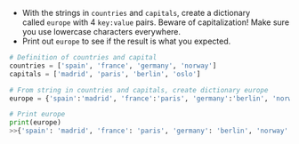 - With the strings in `countries` and `capitals`, create a dictionary called `europe` with 4 `key:value` pairs. Beware of capitalization! Make sure you use lowercase characters everywhere.
- Print out `europe` to see if the result is what you expected.
```Python
# Definition of countries and capital
countries = ['spain', 'france', 'germany', 'norway']
capitals = ['madrid', 'paris', 'berlin', 'oslo']

# From string in countries and capitals, create dictionary europe
europe = {'spain':'madrid', 'france':'paris', 'germany':'berlin', 'norway':'oslo' }

# Print europe
print(europe)
>>{'spain': 'madrid', 'france': 'paris', 'germany': 'berlin', 'norway': 'oslo'}
```